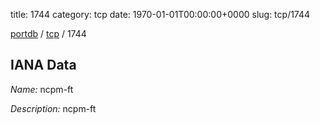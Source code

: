 title: 1744
category: tcp
date: 1970-01-01T00:00:00+0000
slug: tcp/1744

[portdb](/) / [tcp](/category/tcp.html) / 1744


## IANA Data

_Name:_ ncpm-ft

_Description:_ ncpm-ft

